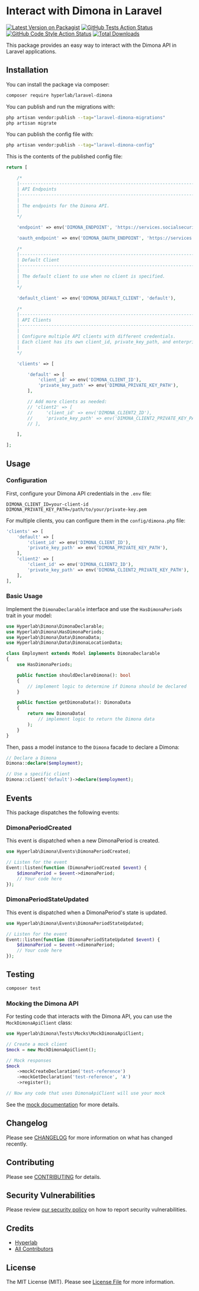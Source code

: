 # Interact with Dimona in Laravel

[![Latest Version on Packagist](https://img.shields.io/packagist/v/hyperlab/laravel-dimona.svg?style=flat-square)](https://packagist.org/packages/hyperlab/laravel-dimona)
[![GitHub Tests Action Status](https://img.shields.io/github/actions/workflow/status/hyperlab/laravel-dimona/run-tests.yml?branch=main&label=tests&style=flat-square)](https://github.com/hyperlab/laravel-dimona/actions?query=workflow%3Arun-tests+branch%3Amain)
[![GitHub Code Style Action Status](https://img.shields.io/github/actions/workflow/status/hyperlab/laravel-dimona/fix-php-code-style-issues.yml?branch=main&label=code%20style&style=flat-square)](https://github.com/hyperlab/laravel-dimona/actions?query=workflow%3A"Fix+PHP+code+style+issues"+branch%3Amain)
[![Total Downloads](https://img.shields.io/packagist/dt/hyperlab/laravel-dimona.svg?style=flat-square)](https://packagist.org/packages/hyperlab/laravel-dimona)

This package provides an easy way to interact with the Dimona API in Laravel applications.

## Installation

You can install the package via composer:

```bash
composer require hyperlab/laravel-dimona
```

You can publish and run the migrations with:

```bash
php artisan vendor:publish --tag="laravel-dimona-migrations"
php artisan migrate
```

You can publish the config file with:

```bash
php artisan vendor:publish --tag="laravel-dimona-config"
```

This is the contents of the published config file:

```php
return [

    /*
    |--------------------------------------------------------------------------
    | API Endpoints
    |--------------------------------------------------------------------------
    |
    | The endpoints for the Dimona API.
    |
    */

    'endpoint' => env('DIMONA_ENDPOINT', 'https://services.socialsecurity.be/REST/dimona/v2'),

    'oauth_endpoint' => env('DIMONA_OAUTH_ENDPOINT', 'https://services.socialsecurity.be/REST/oauth/v5/token'),

    /*
    |--------------------------------------------------------------------------
    | Default Client
    |--------------------------------------------------------------------------
    |
    | The default client to use when no client is specified.
    |
    */

    'default_client' => env('DIMONA_DEFAULT_CLIENT', 'default'),

    /*
    |--------------------------------------------------------------------------
    | API Clients
    |--------------------------------------------------------------------------
    |
    | Configure multiple API clients with different credentials.
    | Each client has its own client_id, private_key_path, and enterprise_number.
    |
    */

    'clients' => [

        'default' => [
            'client_id' => env('DIMONA_CLIENT_ID'),
            'private_key_path' => env('DIMONA_PRIVATE_KEY_PATH'),
        ],

        // Add more clients as needed:
        // 'client2' => [
        //     'client_id' => env('DIMONA_CLIENT2_ID'),
        //     'private_key_path' => env('DIMONA_CLIENT2_PRIVATE_KEY_PATH'),
        // ],

    ],

];
```

## Usage

### Configuration

First, configure your Dimona API credentials in the `.env` file:

```
DIMONA_CLIENT_ID=your-client-id
DIMONA_PRIVATE_KEY_PATH=/path/to/your/private-key.pem
```

For multiple clients, you can configure them in the `config/dimona.php` file:

```php
'clients' => [
    'default' => [
        'client_id' => env('DIMONA_CLIENT_ID'),
        'private_key_path' => env('DIMONA_PRIVATE_KEY_PATH'),
    ],
    'client2' => [
        'client_id' => env('DIMONA_CLIENT2_ID'),
        'private_key_path' => env('DIMONA_CLIENT2_PRIVATE_KEY_PATH'),
    ],
],
```

### Basic Usage

Implement the `DimonaDeclarable` interface and use the `HasDimonaPeriods` trait in your model:

```php
use Hyperlab\Dimona\DimonaDeclarable;
use Hyperlab\Dimona\HasDimonaPeriods;
use Hyperlab\Dimona\Data\DimonaData;
use Hyperlab\Dimona\Data\DimonaLocationData;

class Employment extends Model implements DimonaDeclarable
{
    use HasDimonaPeriods;

    public function shouldDeclareDimona(): bool
    {
        // implement logic to determine if Dimona should be declared
    }

    public function getDimonaData(): DimonaData
    {
        return new DimonaData(
            // implement logic to return the Dimona data
        );
    }
}
```

Then, pass a model instance to the `Dimona` facade to declare a Dimona:

```php
// Declare a Dimona
Dimona::declare($employment);

// Use a specific client
Dimona::client('default')->declare($employment);
```

## Events

This package dispatches the following events:

### DimonaPeriodCreated

This event is dispatched when a new DimonaPeriod is created.

```php
use Hyperlab\Dimona\Events\DimonaPeriodCreated;

// Listen for the event
Event::listen(function (DimonaPeriodCreated $event) {
    $dimonaPeriod = $event->dimonaPeriod;
    // Your code here
});
```

### DimonaPeriodStateUpdated

This event is dispatched when a DimonaPeriod's state is updated.

```php
use Hyperlab\Dimona\Events\DimonaPeriodStateUpdated;

// Listen for the event
Event::listen(function (DimonaPeriodStateUpdated $event) {
    $dimonaPeriod = $event->dimonaPeriod;
    // Your code here
});
```

## Testing

```bash
composer test
```

### Mocking the Dimona API

For testing code that interacts with the Dimona API, you can use the `MockDimonaApiClient` class:

```php
use Hyperlab\Dimona\Tests\Mocks\MockDimonaApiClient;

// Create a mock client
$mock = new MockDimonaApiClient();

// Mock responses
$mock
    ->mockCreateDeclaration('test-reference')
    ->mockGetDeclaration('test-reference', 'A')
    ->register();

// Now any code that uses DimonaApiClient will use your mock
```

See the [mock documentation](tests/Mocks/README.md) for more details.

## Changelog

Please see [CHANGELOG](CHANGELOG.md) for more information on what has changed recently.

## Contributing

Please see [CONTRIBUTING](CONTRIBUTING.md) for details.

## Security Vulnerabilities

Please review [our security policy](../../security/policy) on how to report security vulnerabilities.

## Credits

- [Hyperlab](https://github.com/hyperlab-be)
- [All Contributors](../../contributors)

## License

The MIT License (MIT). Please see [License File](LICENSE.md) for more information.
